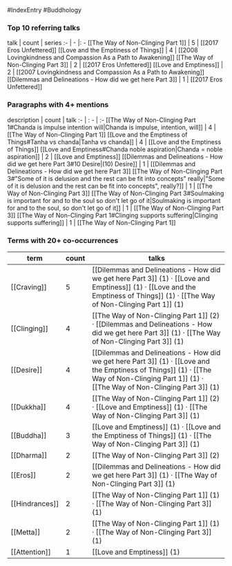 #IndexEntry #Buddhology

### Top 10 referring talks
talk | count | series
:- | - |: -
[[The Way of Non-Clinging Part 1]] | 5 | [[2017 Eros Unfettered]]
[[Love and the Emptiness of Things]] | 4 | [[2008 Lovingkindness and Compassion As a Path to Awakening]]
[[The Way of Non-Clinging Part 3]] | 2 | [[2017 Eros Unfettered]]
[[Love and Emptiness]] | 2 | [[2007 Lovingkindness and Compassion As a Path to Awakening]]
[[Dilemmas and Delineations - How did we get here Part 3]] | 1 | [[2017 Eros Unfettered]]

### Paragraphs with 4+ mentions
description | count | talk
:- | : - | :-
[[The Way of Non-Clinging Part 1#Chanda is impulse intention will\|Chanda is impulse, intention, will]] | 4 | [[The Way of Non-Clinging Part 1]]
[[Love and the Emptiness of Things#Tanha vs chanda\|Tanha vs chanda]] | 4 | [[Love and the Emptiness of Things]]
[[Love and Emptiness#Chanda noble aspiration\|Chanda = noble aspiration]] | 2 | [[Love and Emptiness]]
[[Dilemmas and Delineations - How did we get here Part 3#10 Desire\|(10) Desire]] | 1 | [[Dilemmas and Delineations - How did we get here Part 3]]
[[The Way of Non-Clinging Part 3#"Some of it is delusion and the rest can be fit into concepts" really\|"Some of it is delusion and the rest can be fit into concepts", really?]] | 1 | [[The Way of Non-Clinging Part 3]]
[[The Way of Non-Clinging Part 3#Soulmaking is important for and to the soul so don't let go of it\|Soulmaking is important for and to the soul, so don't let go of it]] | 1 | [[The Way of Non-Clinging Part 3]]
[[The Way of Non-Clinging Part 1#Clinging supports suffering\|Clinging supports suffering]] | 1 | [[The Way of Non-Clinging Part 1]]

### Terms with 20+ co-occurrences
term | count | talks
-|-|-
[[Craving]] | 5 | <span class="counts">[[Dilemmas and Delineations - How did we get here Part 3]] (1) · [[Love and Emptiness]] (1) · [[Love and the Emptiness of Things]] (1) · [[The Way of Non-Clinging Part 1]] (1)</span> 
[[Clinging]] | 4 | <span class="counts">[[The Way of Non-Clinging Part 1]] (2) · [[Dilemmas and Delineations - How did we get here Part 3]] (1) · [[The Way of Non-Clinging Part 3]] (1)</span> 
[[Desire]] | 4 | <span class="counts">[[Dilemmas and Delineations - How did we get here Part 3]] (1) · [[Love and the Emptiness of Things]] (1) · [[The Way of Non-Clinging Part 1]] (1) · [[The Way of Non-Clinging Part 3]] (1)</span> 
[[Dukkha]] | 4 | <span class="counts">[[The Way of Non-Clinging Part 1]] (2) · [[Love and Emptiness]] (1) · [[The Way of Non-Clinging Part 3]] (1)</span> 
[[Buddha]] | 3 | <span class="counts">[[Love and Emptiness]] (1) · [[Love and the Emptiness of Things]] (1) · [[The Way of Non-Clinging Part 3]] (1)</span> 
[[Dharma]] | 2 | <span class="counts">[[The Way of Non-Clinging Part 3]] (2)</span> 
[[Eros]] | 2 | <span class="counts">[[Dilemmas and Delineations - How did we get here Part 3]] (1) · [[The Way of Non-Clinging Part 3]] (1)</span> 
[[Hindrances]] | 2 | <span class="counts">[[The Way of Non-Clinging Part 1]] (1) · [[The Way of Non-Clinging Part 3]] (1)</span> 
[[Metta]] | 2 | <span class="counts">[[The Way of Non-Clinging Part 1]] (1) · [[The Way of Non-Clinging Part 3]] (1)</span> 
[[Attention]] | 1 | <span class="counts">[[Love and Emptiness]] (1)</span> 

